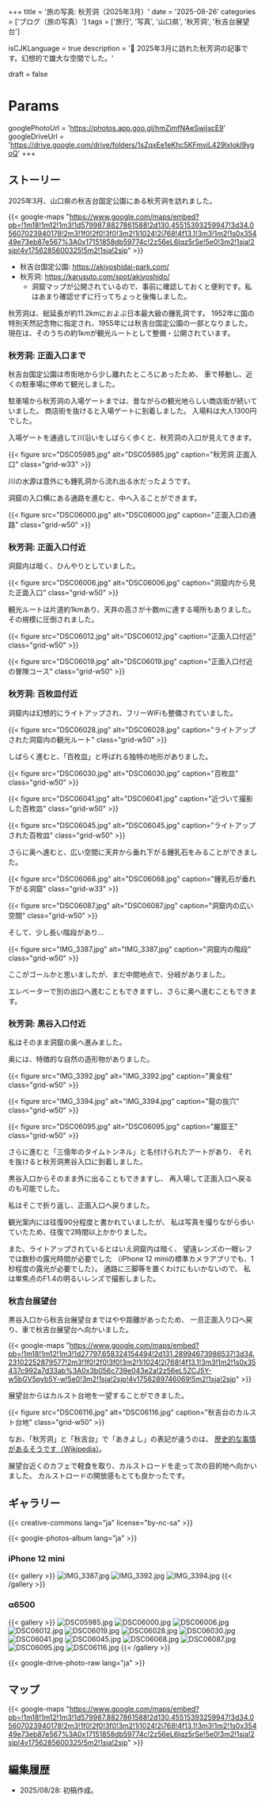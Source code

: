 +++
title = '旅の写真: 秋芳洞（2025年3月）'
date = '2025-08-26'
categories = ['ブログ（旅の写真）']
tags = ['旅行', '写真', '山口県', '秋芳洞', '秋吉台展望台']

isCJKLanguage = true
description = '🔦 2025年3月に訪れた秋芳洞の記事です。幻想的で雄大な空間でした。'

draft = false

# Params
googlePhotoUrl = 'https://photos.app.goo.gl/hmZimfNAeSwijxcE9'
googleDriveUrl = 'https://drive.google.com/drive/folders/1sZqxEe1eKhc5KFmviL429lxIokl9ygoQ'
+++


## ストーリー

2025年3月、山口県の秋吉台国定公園にある秋芳洞を訪れました。

{{< google-maps "https://www.google.com/maps/embed?pb=!1m18!1m12!1m3!1d579987.8827861588!2d130.45515393259947!3d34.05607023940178!2m3!1f0!2f0!3f0!3m2!1i1024!2i768!4f13.1!3m3!1m2!1s0x35449e73eb87e567%3A0x17151858db59774c!2z56eL6Iqz5rSe!5e0!3m2!1sja!2sjp!4v1756285600325!5m2!1sja!2sjp" >}}

- 秋吉台国定公園: https://akiyoshidai-park.com/
- 秋芳洞: https://karusuto.com/spot/akiyoshido/
    - 洞窟マップが公開されているので、事前に確認しておくと便利です。私はあまり確認せずに行ってちょっと後悔しました。

秋芳洞は、総延長が約11.2kmにおよぶ日本最大級の鍾乳洞です。
1952年に国の特別天然記念物に指定され、1955年には秋吉台国定公園の一部となりました。
現在は、そのうちの約1kmが観光ルートとして整備・公開されています。


### 秋芳洞: 正面入口まで

秋吉台国定公園は市街地から少し離れたところにあったため、
車で移動し、近くの駐車場に停めて観光しました。

駐車場から秋芳洞の入場ゲートまでは、昔ながらの観光地らしい商店街が続いていました。
商店街を抜けると入場ゲートに到着しました。
入場料は大人1300円でした。

入場ゲートを通過して川沿いをしばらく歩くと、秋芳洞の入口が見えてきます。

{{< figure
    src="DSC05985.jpg"
    alt="DSC05985.jpg"
    caption="秋芳洞 正面入口"
    class="grid-w33"
    >}}

川の水源は意外にも鍾乳洞から流れ出る水だったようです。

洞窟の入口横にある通路を進むと、中へ入ることができます。

{{< figure
    src="DSC06000.jpg"
    alt="DSC06000.jpg"
    caption="正面入口の通路"
    class="grid-w50"
    >}}


### 秋芳洞: 正面入口付近

洞窟内は暗く、ひんやりとしていました。

{{< figure
    src="DSC06006.jpg"
    alt="DSC06006.jpg"
    caption="洞窟内から見た正面入口"
    class="grid-w50"
    >}}


観光ルートは片道約1kmあり、天井の高さが十数mに達する場所もありました。
その規模に圧倒されました。

{{< figure
    src="DSC06012.jpg"
    alt="DSC06012.jpg"
    caption="正面入口付近"
    class="grid-w50"
    >}}

{{< figure
    src="DSC06019.jpg"
    alt="DSC06019.jpg"
    caption="正面入口付近の冒険コース"
    class="grid-w50"
    >}}


### 秋芳洞: 百枚皿付近

洞窟内は幻想的にライトアップされ、フリーWiFiも整備されていました。

{{< figure
    src="DSC06028.jpg"
    alt="DSC06028.jpg"
    caption="ライトアップされた洞窟内の観光ルート"
    class="grid-w50"
    >}}


しばらく進むと、「百枚皿」と呼ばれる独特の地形がありました。

{{< figure
    src="DSC06030.jpg"
    alt="DSC06030.jpg"
    caption="百枚皿"
    class="grid-w50"
    >}}

{{< figure
    src="DSC06041.jpg"
    alt="DSC06041.jpg"
    caption="近づいて撮影した百枚皿"
    class="grid-w50"
    >}}

{{< figure
    src="DSC06045.jpg"
    alt="DSC06045.jpg"
    caption="ライトアップされた百枚皿"
    class="grid-w50"
    >}}


さらに奥へ進むと、広い空間に天井から垂れ下がる鍾乳石をみることができました。

{{< figure
    src="DSC06068.jpg"
    alt="DSC06068.jpg"
    caption="鍾乳石が垂れ下がる洞窟"
    class="grid-w33"
    >}}

{{< figure
    src="DSC06087.jpg"
    alt="DSC06087.jpg"
    caption="洞窟内の広い空間"
    class="grid-w50"
    >}}


そして、少し長い階段があり...

{{< figure
    src="IMG_3387.jpg"
    alt="IMG_3387.jpg"
    caption="洞窟内の階段"
    class="grid-w50"
    >}}


ここがゴールかと思いましたが、まだ中間地点で、分岐がありました。

エレベーターで別の出口へ進むこともできますし、さらに奥へ進むこともできます。


### 秋芳洞: 黒谷入口付近

私はそのまま洞窟の奥へ進みました。

奥には、特徴的な自然の造形物がありました。

{{< figure
    src="IMG_3392.jpg"
    alt="IMG_3392.jpg"
    caption="黄金柱"
    class="grid-w50"
    >}}

{{< figure
    src="IMG_3394.jpg"
    alt="IMG_3394.jpg"
    caption="龍の抜穴"
    class="grid-w50"
    >}}

{{< figure
    src="DSC06095.jpg"
    alt="DSC06095.jpg"
    caption="巌窟王"
    class="grid-w50"
    >}}


さらに進むと「三億年のタイムトンネル」と名付けられたアートがあり、
それを抜けると秋芳洞黒谷入口に到着しました。

黒谷入口からそのまま外に出ることもできますし、
再入場して正面入口へ戻るのも可能でした。

私はそこで折り返し、正面入口へ戻りました。

観光案内には往復90分程度と書かれていましたが、
私は写真を撮りながら歩いていたため、往復で2時間以上かかりました。

また、ライトアップされているとはいえ洞窟内は暗く、
望遠レンズの一眼レフでは数秒の露光時間が必要でした
（iPhone 12 miniの標準カメラアプリでも、1秒程度の露光が必要でした）。
通路に三脚等を置くわけにもいかないので、
私は単焦点のF1.4の明るいレンズで撮影しました。


### 秋吉台展望台

黒谷入口から秋吉台展望台まではやや距離があったため、
一旦正面入り口へ戻り、車で秋吉台展望台へ向かいました。

{{< google-maps "https://www.google.com/maps/embed?pb=!1m18!1m12!1m3!1d27797.658324154494!2d131.28994673986537!3d34.23102252879577!2m3!1f0!2f0!3f0!3m2!1i1024!2i768!4f13.1!3m3!1m2!1s0x35437c992a7d33ab%3A0x3b056c739e043e2a!2z56eL5ZCJ5Y-w5bGV5pyb5Y-w!5e0!3m2!1sja!2sjp!4v1756289746069!5m2!1sja!2sjp" >}}


展望台からはカルスト台地を一望することができました。

{{< figure
    src="DSC06116.jpg"
    alt="DSC06116.jpg"
    caption="秋吉台のカルスト台地"
    class="grid-w50"
    >}}


なお、「秋芳洞」と「秋吉台」で「あきよし」の表記が違うのは、
[歴史的な事情があるそうです（Wikipedia）](https://ja.wikipedia.org/wiki/%E7%A7%8B%E8%8A%B3%E6%B4%9E#%E5%90%8D%E7%A7%B0%E3%81%AB%E3%81%A4%E3%81%84%E3%81%A6)。

展望台近くのカフェで軽食を取り、カルストロードを走って次の目的地へ向かいました。
カルストロードの開放感もとても良かったです。


## ギャラリー

{{< creative-commons lang="ja" license="by-nc-sa" >}}

{{< google-photos-album lang="ja" >}}


### iPhone 12 mini

{{< gallery >}}
<img src="IMG_3387.jpg" alt="IMG_3387.jpg" class="grid-w33" />
<img src="IMG_3392.jpg" alt="IMG_3392.jpg" class="grid-w33" />
<img src="IMG_3394.jpg" alt="IMG_3394.jpg" class="grid-w33" />
{{< /gallery >}}


### α6500

{{< gallery >}}
<img src="DSC05985.jpg" alt="DSC05985.jpg" class="grid-w33" />
<img src="DSC06000.jpg" alt="DSC06000.jpg" class="grid-w33" />
<img src="DSC06006.jpg" alt="DSC06006.jpg" class="grid-w33" />
<img src="DSC06012.jpg" alt="DSC06012.jpg" class="grid-w33" />
<img src="DSC06019.jpg" alt="DSC06019.jpg" class="grid-w33" />
<img src="DSC06028.jpg" alt="DSC06028.jpg" class="grid-w33" />
<img src="DSC06030.jpg" alt="DSC06030.jpg" class="grid-w33" />
<img src="DSC06041.jpg" alt="DSC06041.jpg" class="grid-w33" />
<img src="DSC06045.jpg" alt="DSC06045.jpg" class="grid-w33" />
<img src="DSC06068.jpg" alt="DSC06068.jpg" class="grid-w33" />
<img src="DSC06087.jpg" alt="DSC06087.jpg" class="grid-w33" />
<img src="DSC06095.jpg" alt="DSC06095.jpg" class="grid-w33" />
<img src="DSC06116.jpg" alt="DSC06116.jpg" class="grid-w33" />
{{< /gallery >}}

{{< google-drive-photo-raw lang="ja" >}}


## マップ

{{< google-maps "https://www.google.com/maps/embed?pb=!1m18!1m12!1m3!1d579987.8827861588!2d130.45515393259947!3d34.05607023940178!2m3!1f0!2f0!3f0!3m2!1i1024!2i768!4f13.1!3m3!1m2!1s0x35449e73eb87e567%3A0x17151858db59774c!2z56eL6Iqz5rSe!5e0!3m2!1sja!2sjp!4v1756285600325!5m2!1sja!2sjp" >}}


## 編集履歴

- 2025/08/28: 初稿作成。


